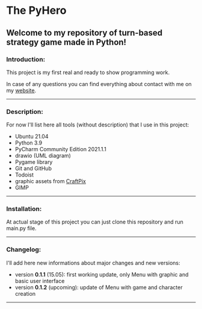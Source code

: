 # The PyHero

## Welcome to my repository of turn-based strategy game made in Python!

### Introduction:
This project is my first real and ready to show programming work.

In case of any questions you can find everything about contact with me on my [website](https://skublin.me).

---

### Description:
For now I'll list here all tools (without description) that I use in this project:

* Ubuntu 21.04
* Python 3.9
* PyCharm Community Edition 2021.1.1
* drawio (UML diagram)
* Pygame library
* Git and GitHub
* Todoist
* graphic assets from [CraftPix](https://craftpix.net/)
* GIMP

---

### Installation:
At actual stage of this project you can just clone this repository and run main.py file.

---

### Changelog:
I'll add here new informations about major changes and new versions:

* version **0.1.1** (15.05): first working update, only Menu with graphic and basic user interface
* version **0.1.2** (upcoming): update of Menu with game and character creation

---
